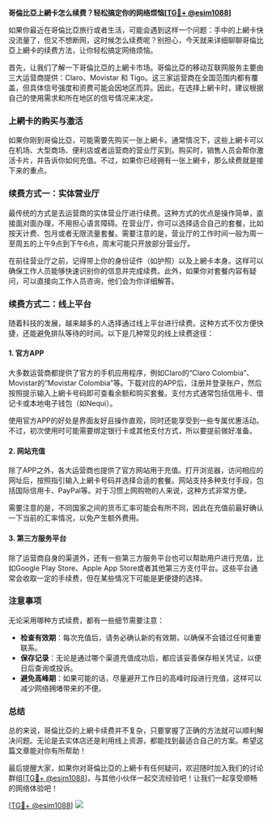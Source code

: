 **哥倫比亞上網卡怎么续费？轻松搞定你的网络烦恼[[TG💪+ @esim1088](https://t.me/s/esim1088)]**

如果你最近在哥倫比亞旅行或者生活，可能会遇到这样一个问题：手中的上網卡快没流量了，但又不想断网，这时候怎么续费呢？别担心，今天就来详细聊聊哥倫比亞上網卡的续费方法，让你轻松搞定网络烦恼。

首先，让我们了解一下哥倫比亞的上網卡市场。哥倫比亞的移动互联网服务主要由三大运营商提供：Claro、Movistar 和 Tigo。这三家运营商在全国范围内都有覆盖，但具体信号强度和资费可能会因地区而异。因此，在选择上網卡时，建议根据自己的使用需求和所在地区的信号情况来决定。

### 上網卡的购买与激活

如果你刚到哥倫比亞，可能需要先购买一张上網卡。通常情况下，这些上網卡可以在机场、大型商场、便利店或者运营商的营业厅买到。购买时，销售人员会帮你激活卡片，并告诉你如何充值。不过，如果你已经拥有一张上網卡，那么续费就是接下来的重点。

### 续费方式一：实体营业厅

最传统的方式是去运营商的实体营业厅进行续费。这种方式的优点是操作简单，直接面对面办理，不用担心语言障碍。在营业厅，你可以选择适合自己的套餐，比如按天计费、包月或者无限流量套餐。需要注意的是，营业厅的工作时间一般为周一至周五的上午9点到下午6点，周末可能只开放部分营业厅。

在前往营业厅之前，记得带上你的身份证件（如护照）以及上網卡本身。这样可以确保工作人员能够快速识别你的信息并完成续费。此外，如果你对套餐内容有疑问，可以直接向工作人员咨询，他们会为你详细解答。

### 续费方式二：线上平台

随着科技的发展，越来越多的人选择通过线上平台进行续费。这种方式不仅方便快捷，还能避免排队等待的时间。以下是几种常见的线上续费途径：

#### 1. 官方APP

大多数运营商都提供了官方的手机应用程序，例如Claro的“Claro Colombia”、Movistar的“Movistar Colombia”等。下载对应的APP后，注册并登录账户，然后按照提示输入上網卡号码即可查看余额和购买套餐。支付方式通常包括信用卡、借记卡或本地电子钱包（如Nequi）。

使用官方APP的好处是界面友好且操作直观，同时还能享受到一些专属优惠活动。不过，初次使用时可能需要绑定银行卡或其他支付方式，所以要提前做好准备。

#### 2. 网站充值

除了APP之外，各大运营商也提供了官方网站用于充值。打开浏览器，访问相应的网址后，按照指引输入上網卡号码并选择合适的套餐。网站支持多种支付手段，包括国际信用卡、PayPal等。对于习惯上网购物的人来说，这种方式非常方便。

需要注意的是，不同国家之间的货币汇率可能会有所不同，因此在充值前最好确认一下当前的汇率情况，以免产生额外费用。

#### 3. 第三方服务平台

除了运营商自身的渠道外，还有一些第三方服务平台也可以帮助用户进行充值，比如Google Play Store、Apple App Store或者其他第三方支付平台。这些平台通常会收取一定的手续费，但在某些情况下可能是更便捷的选择。

### 注意事项

无论采用哪种方式续费，都有一些细节需要注意：

- **检查有效期**：每次充值后，请务必确认新的有效期，以确保不会错过任何重要联系。
- **保存记录**：无论是通过哪个渠道充值成功后，都应该妥善保存相关凭证，以便日后查询或投诉。
- **避免高峰期**：如果可能的话，尽量避开工作日的高峰时段进行充值，这样可以减少网络拥堵带来的不便。

### 总结

总的来说，哥倫比亞的上網卡续费并不复杂，只要掌握了正确的方法就可以顺利解决问题。无论是去实体店还是利用线上资源，都能找到最适合自己的方案。希望这篇文章能对你有所帮助！

最后提醒大家，如果你对哥倫比亞的上網卡有任何疑问，欢迎随时加入我们的讨论群组[[TG💪+ @esim1088](https://t.me/s/esim1088)]，与其他小伙伴一起交流经验吧！让我们一起享受顺畅的网络体验吧！

[[TG💪+ @esim1088](https://t.me/s/esim1088)] ![](https://i.postimg.cc/4NQfJmqS/Snipaste-2025-05-13-00-14-12.png)